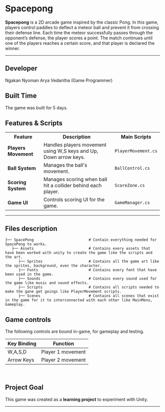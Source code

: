 # Spacepong 

**Spacepong** is a 2D arcade game inspired by the classic Pong. In this game, players control paddles to deflect a meteor ball and prevent it from crossing their defense line. Each time the meteor successfully passes through the opponent’s defense, the player scores a point. The match continues until one of the players reaches a certain score, and that player is declared the winner.

---

## Developer
Ngakan Nyoman Arya Vedantha (Game Programmer)
<br>

## Built Time
The game was built for 5 days.
<br>

## Features & Scripts 

<table>
  <tr>
    <th>Feature</th>
    <th>Description</th>
    <th>Main Scripts</th>
  </tr>
  <tr>
    <td><b>Players Movement</b></td>
    <td>Handles players movement using W,S keys and Up, Down arrow keys.</td>
    <td><code>PlayerMovement.cs</code></td>
  </tr>
  <tr>
    <td><b>Ball System</b></td>
    <td>Manages the ball's movement.</td>
    <td><code>BallControl.cs</code></td>
  </tr>
  <tr>
    <td><b>Scoring System</b></td>
    <td>Manages scoring when ball hit a collider behind each player.</td>
    <td><code>ScoreZone.cs</code></td>
  </tr>
  <tr>
    <td><b>Game UI</b></td>
    <td>Controls scoring UI for the game.</td>
    <td><code>GameManager.cs</code></td>
  </tr>
</table>

---

## Files description

```
├── SpacePong                         # Contain everything needed for SpacePong to works.
   ├── Assets                         # Contains every assets that have been worked with unity to create the game like the scripts and the art.
      ├── Sprites                     # Contains all the game art like the sprites, background, even the character.
      ├── Fonts                       # Contains every font that have been used in the game.
      ├── Sounds                      # Contains every sound used for the game like music and sound effects.
      ├── Scripts                     # Contains all scripts needed to make the gane get goings like PlayerMovement scripts.
      ├── Scenes                      # Contains all scenes that exist in the game for it to interconnected with each other like MainMenu, Gameplay.
```

## Game controls

The following controls are bound in-game, for gameplay and testing.

| Key Binding       | Function          |
| ----------------- | ----------------- |
| W,A,S,D           | Player 1 movement |
| Arrow Keys           | Player 2 movement |

<br>

## Project Goal

This game was created as a **learning project** to experiment with Unity.

---
